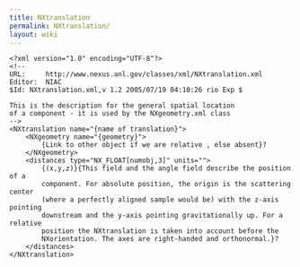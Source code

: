 ```yaml
---
title: NXtranslation
permalink: NXtranslation/
layout: wiki
---
```


    <?xml version="1.0" encoding="UTF-8"?>
    <!--
    URL:     http://www.nexus.anl.gov/classes/xml/NXtranslation.xml
    Editor:  NIAC
    $Id: NXtranslation.xml,v 1.2 2005/07/19 04:10:26 rio Exp $

    This is the description for the general spatial location
    of a component - it is used by the NXgeometry.xml class
    -->
    <NXtranslation name="{name of translation}">
        <NXgeometry name="{geometry}">
            {Link to other object if we are relative , else absent}?
        </NXgeometry>
        <distances type="NX_FLOAT[numobj,3]" units="">
            {(x,y,z)}{This field and the angle field describe the position of a
            component. For absolute position, the origin is the scattering center
            (where a perfectly aligned sample would be) with the z-axis pointing
            downstream and the y-axis pointing gravitationally up. For a relative
            position the NXtranslation is taken into account before the
            NXorientation. The axes are right-handed and orthonormal.}?
        </distances>
    </NXtranslation>
